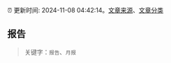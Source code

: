 :alarm_clock: 更新时间: 2024-11-08 04:42:14。[文章来源](/README.md)、[文章分类](/TAGS.md)

## 报告


> 关键字：`报告`、`月报`



